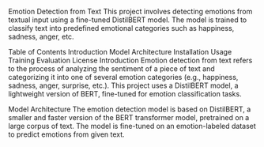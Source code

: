 Emotion Detection from Text
This project involves detecting emotions from textual input using a fine-tuned DistilBERT model. The model is trained to classify text into predefined emotional categories such as happiness, sadness, anger, etc.

Table of Contents
Introduction
Model Architecture
Installation
Usage
Training
Evaluation
License
Introduction
Emotion detection from text refers to the process of analyzing the sentiment of a piece of text and categorizing it into one of several emotion categories (e.g., happiness, sadness, anger, surprise, etc.). This project uses a DistilBERT model, a lightweight version of BERT, fine-tuned for emotion classification tasks.

Model Architecture
The emotion detection model is based on DistilBERT, a smaller and faster version of the BERT transformer model, pretrained on a large corpus of text. The model is fine-tuned on an emotion-labeled dataset to predict emotions from given text.

